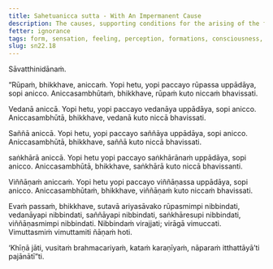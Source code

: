 ```yaml
---
title: Sahetuanicca sutta - With An Impermanent Cause
description: The causes, supporting conditions for the arising of the five aggregates are impermanent, so then how could the five aggregates be stable?
fetter: ignorance
tags: form, sensation, feeling, perception, formations, consciousness, impermanence, stable,  disenchantment, detachment, release, liberation, sn, sn22-34, sn22
slug: sn22.18
---
```


Sāvatthinidānaṁ.

“Rūpaṁ, bhikkhave, aniccaṁ. Yopi hetu, yopi paccayo rūpassa uppādāya, sopi anicco. Aniccasambhūtaṁ, bhikkhave, rūpaṁ kuto niccaṁ bhavissati.

Vedanā aniccā. Yopi hetu, yopi paccayo vedanāya uppādāya, sopi anicco. Aniccasambhūtā, bhikkhave, vedanā kuto niccā bhavissati.

Saññā aniccā. Yopi hetu, yopi paccayo saññāya uppādāya, sopi anicco. Aniccasambhūtā, bhikkhave, saññā kuto niccā bhavissati.

saṅkhārā aniccā. Yopi hetu yopi paccayo saṅkhārānaṁ uppādāya, sopi anicco. Aniccasambhūtā, bhikkhave, saṅkhārā kuto niccā bhavissanti.

Viññāṇaṁ aniccaṁ. Yopi hetu yopi paccayo viññāṇassa uppādāya, sopi anicco. Aniccasambhūtaṁ, bhikkhave, viññāṇaṁ kuto niccaṁ bhavissati.

Evaṁ passaṁ, bhikkhave, sutavā ariyasāvako rūpasmimpi nibbindati, vedanāyapi nibbindati, saññāyapi nibbindati, saṅkhāresupi nibbindati, viññāṇasmimpi nibbindati. Nibbindaṁ virajjati; virāgā vimuccati. Vimuttasmiṁ vimuttamiti ñāṇaṁ hoti.

‘Khīṇā jāti, vusitaṁ brahmacariyaṁ, kataṁ karaṇīyaṁ, nāparaṁ itthattāyā’ti pajānātī”ti.
